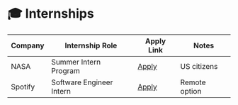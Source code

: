 # 🎓 Internships

| Company     | Internship Role            | Apply Link                                          | Notes        |
|-------------|-----------------------------|-----------------------------------------------------|--------------|
| NASA        | Summer Intern Program       | [Apply](https://intern.nasa.gov/)                  | US citizens  |
| Spotify     | Software Engineer Intern    | [Apply](https://spotifyjobs.com/students/)         | Remote option|

